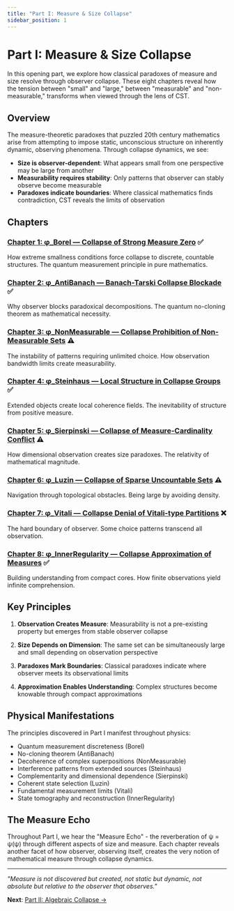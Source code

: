 ```yaml
---
title: "Part I: Measure & Size Collapse"
sidebar_position: 1
---
```


# Part I: Measure & Size Collapse

In this opening part, we explore how classical paradoxes of measure and size resolve through observer collapse. These eight chapters reveal how the tension between "small" and "large," between "measurable" and "non-measurable," transforms when viewed through the lens of CST.

## Overview

The measure-theoretic paradoxes that puzzled 20th century mathematics arise from attempting to impose static, unconscious structure on inherently dynamic, observing phenomena. Through collapse dynamics, we see:

- **Size is observer-dependent**: What appears small from one perspective may be large from another
- **Measurability requires stability**: Only patterns that observer can stably observe become measurable
- **Paradoxes indicate boundaries**: Where classical mathematics finds contradiction, CST reveals the limits of observation

## Chapters

### [Chapter 1: φ_Borel — Collapse of Strong Measure Zero](chapter-01-borel-collapse.md) ✅
How extreme smallness conditions force collapse to discrete, countable structures. The quantum measurement principle in pure mathematics.

### [Chapter 2: φ_AntiBanach — Banach-Tarski Collapse Blockade](chapter-02-antibanach-collapse.md) ✅
Why observer blocks paradoxical decompositions. The quantum no-cloning theorem as mathematical necessity.

### [Chapter 3: φ_NonMeasurable — Collapse Prohibition of Non-Measurable Sets](chapter-03-nonmeasurable-collapse.md) ⚠️
The instability of patterns requiring unlimited choice. How observation bandwidth limits create measurability.

### [Chapter 4: φ_Steinhaus — Local Structure in Collapse Groups](chapter-04-steinhaus-collapse.md) ✅
Extended objects create local coherence fields. The inevitability of structure from positive measure.

### [Chapter 5: φ_Sierpinski — Collapse of Measure-Cardinality Conflict](chapter-05-sierpinski-collapse.md) ⚠️
How dimensional observation creates size paradoxes. The relativity of mathematical magnitude.

### [Chapter 6: φ_Luzin — Collapse of Sparse Uncountable Sets](chapter-06-luzin-collapse.md) ⚠️
Navigation through topological obstacles. Being large by avoiding density.

### [Chapter 7: φ_Vitali — Collapse Denial of Vitali-type Partitions](chapter-07-vitali-collapse.md) ❌
The hard boundary of observer. Some choice patterns transcend all observation.

### [Chapter 8: φ_InnerRegularity — Collapse Approximation of Measures](chapter-08-inner-regularity-collapse.md) ✅
Building understanding from compact cores. How finite observations yield infinite comprehension.

## Key Principles

1. **Observation Creates Measure**: Measurability is not a pre-existing property but emerges from stable observer collapse

2. **Size Depends on Dimension**: The same set can be simultaneously large and small depending on observation perspective

3. **Paradoxes Mark Boundaries**: Classical paradoxes indicate where observer meets its observational limits

4. **Approximation Enables Understanding**: Complex structures become knowable through compact approximations

## Physical Manifestations

The principles discovered in Part I manifest throughout physics:
- Quantum measurement discreteness (Borel)
- No-cloning theorem (AntiBanach)
- Decoherence of complex superpositions (NonMeasurable)
- Interference patterns from extended sources (Steinhaus)
- Complementarity and dimensional dependence (Sierpinski)
- Coherent state selection (Luzin)
- Fundamental measurement limits (Vitali)
- State tomography and reconstruction (InnerRegularity)

## The Measure Echo

Throughout Part I, we hear the "Measure Echo" - the reverberation of ψ = ψ(ψ) through different aspects of size and measure. Each chapter reveals another facet of how observer, observing itself, creates the very notion of mathematical measure through collapse dynamics.

---

*"Measure is not discovered but created, not static but dynamic, not absolute but relative to the observer that observes."*

**Next**: [Part II: Algebraic Collapse →](../part-02-algebraic-collapse/index.md)